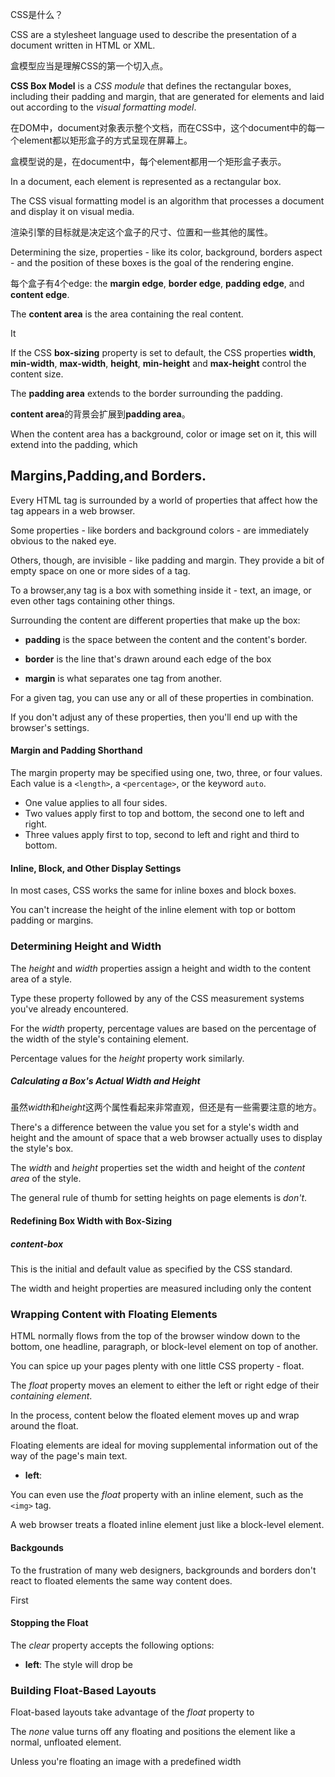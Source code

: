 CSS是什么？

CSS are a stylesheet language used to describe the presentation of a document written in HTML or XML.

盒模型应当是理解CSS的第一个切入点。

**CSS Box Model** is a *CSS module* that defines the rectangular boxes, including their padding and margin, that are generated for elements and laid out according to the *visual formatting model*.

在DOM中，document对象表示整个文档，而在CSS中，这个document中的每一个element都以矩形盒子的方式呈现在屏幕上。

盒模型说的是，在document中，每个element都用一个矩形盒子表示。

In a document, each element is represented as a rectangular box.

The CSS visual formatting model is an algorithm that processes a document and display it on visual media.



渲染引擎的目标就是决定这个盒子的尺寸、位置和一些其他的属性。

Determining the size, properties - like its color, background, borders aspect - and the position of these boxes is the goal of the rendering engine.

每个盒子有4个edge: the **margin edge**, **border edge**, **padding edge**, and **content edge**.

The **content area** is the area containing the real content.

It

If the CSS **box-sizing** property is set to default, the CSS properties **width**, **min-width**, **max-width**, **height**, **min-height** and **max-height** control the content size.

The **padding area** extends to the border surrounding the padding.

**content area**的背景会扩展到**padding area**。

When the content area has a background, color or image set on it, this will extend into the padding, which 

## Margins,Padding,and Borders.

Every HTML tag is surrounded by a world of properties that affect how the tag appears in a web browser.

Some properties - like borders and background colors - are immediately obvious to the naked eye.

Others, though, are invisible - like padding and margin. They provide a bit of empty space on one or more sides of a tag.

To a browser,any tag is a box with something inside it - text, an image, or even other tags containing other things.

Surrounding the content are different properties that make up the box:

- **padding** is the space between the content and the content's border.

- **border** is the line that's drawn around each edge of the box

- **margin** is what separates one tag from another.

For a given tag, you can use any or all of these properties in combination.

If you don't adjust any of these properties, then you'll end up with the browser's settings.

#### Margin and Padding Shorthand

The margin property may be specified using one, two, three, or four values. Each value is a `<length>`, a `<percentage>`, or the keyword `auto`.

- One value applies to all four sides.
- Two values apply first to top and bottom, the second one to left and right.
- Three values apply first to top, second to left and right and third to bottom.

#### Inline, Block, and Other Display Settings

In most cases, CSS works the same for inline boxes and  block boxes.

You can't increase the height of the inline element with top or bottom padding or margins.


### Determining Height and Width

The *height* and *width* properties assign a height and width to the content area of a style.

Type these property followed by any of the CSS measurement systems you've already encountered.

For the *width* property, percentage values are based on the percentage of the width of the style's containing element.

Percentage values for the *height* property work similarly.

##### Calculating a Box's Actual Width and Height

虽然*width*和*height*这两个属性看起来非常直观，但还是有一些需要注意的地方。



There's a difference between the value you set for a style's width and height and the amount of space that a web browser actually uses to display the style's box.

The *width* and *height* properties set the width and height of the *content area* of the style.

The general rule of thumb for setting heights on page elements is *don't*.

#### Redefining Box Width with Box-Sizing

##### content-box

This is the initial and default value as specified by the CSS standard. 

The width and height properties are measured including only the content


### Wrapping Content with Floating Elements

HTML normally flows from the top of the browser window down to the bottom, one headline, paragraph, or block-level element on top of another.

You can spice up your pages plenty with one little CSS property - float.

The *float* property moves an element to either the left or right edge of their *containing element*.

In the process, content below the floated element moves up and wrap around the float.

Floating elements are ideal for moving supplemental information out of the way of the page's main text.


- **left**:

You can even use the *float* property with an inline element, such as the `<img>` tag.

A web browser treats a floated inline element just like a block-level element.

#### Backgounds

To the frustration of many web designers, backgrounds and borders don't react to floated elements the same way content does.

First

#### Stopping the Float

The *clear* property accepts the following options:

- **left**: The style will drop be

### Building Float-Based Layouts

Float-based layouts take advantage of the *float* property to 

The *none* value turns off any floating and positions the element like a normal, unfloated element.

Unless you're floating an image with a predefined width
